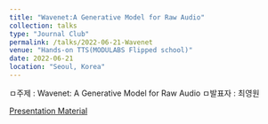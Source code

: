 ```yaml
---
title: "Wavenet:A Generative Model for Raw Audio"
collection: talks
type: "Journal Club"
permalink: /talks/2022-06-21-Wavenet
venue: "Hands-on TTS(MODULABS Flipped school)"
date: 2022-06-21
location: "Seoul, Korea"
---
```


ㅁ주제 : Wavenet: A Generative Model for Raw Audio ㅁ발표자 : 최영원

[Presentation Material](http://zeroone-universe.github.io/files/Wavenet.pdf)